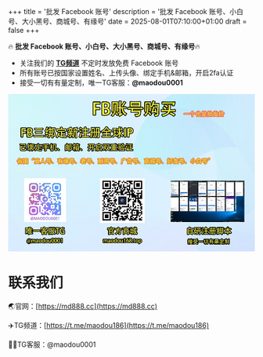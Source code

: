 +++
title = '批发 Facebook 账号'
description = '批发 Facebook 账号、小白号、大小黑号、商城号、有缘号'
date = 2025-08-01T07:10:00+01:00
draft = false
+++


🔥 **批发 Facebook 账号、小白号、大小黑号、商城号、有缘号**🔥 

* 关注我们的 **[TG频道](https://t.me/maodou186)**  不定时发放免费 Facebook 账号 
* 所有账号已按国家设置姓名、上传头像、绑定手机&邮箱，开启2fa认证
* 接受一切有有量定制，唯一TG客服：**@maodou0001** 

![](images/ad.jpeg)

# 联系我们

🌏官网：[https://md888.cc](https://md888.cc)

✈️TG频道：[https://t.me/maodou186](https://t.me/maodou186)

🕵️‍♀️TG客服：@maodou0001
